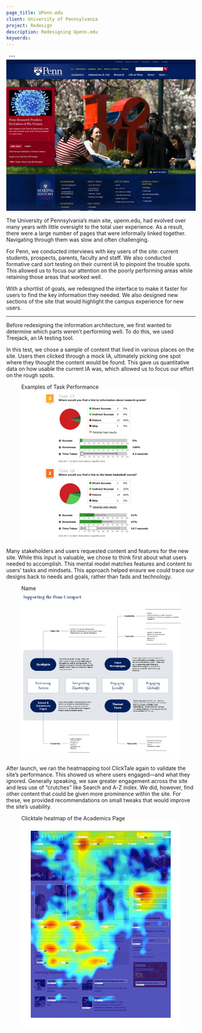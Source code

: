 ```yaml
---
page_title: UPenn.edu
client: University of Pennsylvania
project: Redesign
description: Redesigning Upenn.edu
keywords:
---
```


<div class="case-story__hero">
  <img src="assets/hero.png" alt="cover image" />
</div>

The University of Pennsylvania’s main site, upenn.edu, had evolved over many years with little oversight to the total user experience. As a result, there were a large number of pages that were informally linked together. Navigating through them was slow and often challenging.

For Penn, we conducted interviews with key users of the site: current students, prospects, parents, faculty and staff. We also conducted formative card sort testing on their current IA to pinpoint the trouble spots. This allowed us to focus our attention on the poorly performing areas while retaining those areas that worked well.

With a shortlist of goals, we redesigned the interface to make it faster for users to find the key information they needed. We also designed new sections of the site that would highlight the campus experience for new users.

---

Before redesigning the information architecture, we first wanted to determine which parts weren’t performing well. To do this, we used Treejack, an IA testing tool.

In this test, we chose a sample of content that lived in various places on the site. Users then clicked through a mock IA, ultimately picking one spot where they thought the content would be found. This gave us quantitative data on how usable the current IA was, which allowed us to focus our effort on the rough spots.

<figure>
  <figcaption>Examples of Task Performance</figcaption>
  <img src="assets/treejack.jpg" alt="" />
</figure>

Many stakeholders and users requested content and features for the new site. While this input is valuable, we chose to think first about what users needed to accomplish. This mental model matches features and content to users’ tasks and mindsets. This approach helped ensure we could trace our designs back to needs and goals, rather than fads and technology.

<figure>
  <figcaption>Name</figcaption>
  <img src="assets/concept-model.jpg" alt="" />
</figure>

After launch, we ran the heatmapping tool ClickTale again to validate the site’s performance. This showed us where users engaged—and what they ignored. Generally speaking, we saw greater engagement across the site and less use of “crutches” like Search and A-Z index. We did, however, find other content that could be given more prominence within the site. For these, we provided recommendations on small tweaks that would improve the site’s usability.

<figure>
  <figcaption>Clicktale heatmap of the Academics Page</figcaption>
  <img src="assets/heatmap.jpg" alt="" />
</figure>
